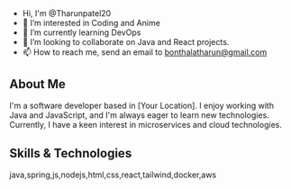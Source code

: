 ## 

- Hi, I'm @Tharunpatel20
- 👀 I’m interested in Coding and Anime
- 🌱 I’m currently learning DevOps
- 💞️ I’m looking to collaborate on Java and React projects.
- 📫 How to reach me, send an email to bonthalatharun@gmail.com


## About Me

I'm a software developer based in [Your Location]. I enjoy working with Java and JavaScript, and I'm always eager to learn new technologies. Currently, I have a keen interest in microservices and cloud technologies.

## Skills & Technologies

java,spring,js,nodejs,html,css,react,tailwind,docker,aws

<!--
**TharunPatel20/TharunPatel20** is a ✨ _special_ ✨ repository because its `README.md` (this file) appears on your GitHub profile.

Here are some ideas to get you started:

- 🔭 I’m currently working on ...
- 🌱 I’m currently learning ...
- 👯 I’m looking to collaborate on ...
- 🤔 I’m looking for help with ...
- 💬 Ask me about ...
- 📫 How to reach me: ...
- 😄 Pronouns: ...
- ⚡ Fun fact: ...
-->
